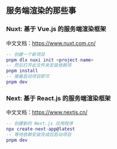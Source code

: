 ## 服务端渲染的那些事

### Nuxt: 基于 Vue.js 的服务端渲染框架

中文文档：https://www.nuxt.com.cn/

```lua
-- 创建一个新项目
pnpm dlx nuxi init <project-name>
-- 然后打开此文件夹安装依赖项
pnpm install
-- 接着启动项目即可
pnpm dev
```

### Next: 基于 React.js 的服务端渲染框架

中文文档：https://www.nextjs.cn/

```lua
-- 创建新的 Next.js 应用程序
npx create-next-app@latest
-- 等待依赖安装完成后启动项目
pnpm dev
```
